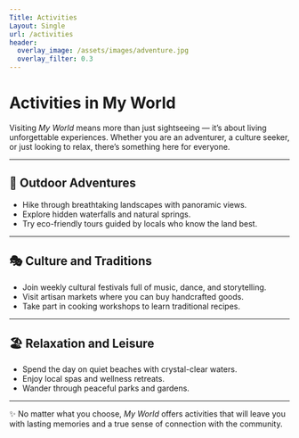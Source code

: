 ```yaml
---
Title: Activities
Layout: Single 
url: /activities
header:
  overlay_image: /assets/images/adventure.jpg
  overlay_filter: 0.3
---
```


# Activities in My World 

Visiting *My World* means more than just sightseeing — it’s about living unforgettable experiences. Whether you are an adventurer, a culture seeker, or just looking to relax, there’s something here for everyone.  

---

## 🌄 Outdoor Adventures
- Hike through breathtaking landscapes with panoramic views.  
- Explore hidden waterfalls and natural springs.  
- Try eco-friendly tours guided by locals who know the land best.  

---

## 🎭 Culture and Traditions
- Join weekly cultural festivals full of music, dance, and storytelling.  
- Visit artisan markets where you can buy handcrafted goods.  
- Take part in cooking workshops to learn traditional recipes.  

---

## 🏖 Relaxation and Leisure
- Spend the day on quiet beaches with crystal-clear waters.  
- Enjoy local spas and wellness retreats.  
- Wander through peaceful parks and gardens.  

---

✨ No matter what you choose, *My World* offers activities that will leave you with lasting memories and a true sense of connection with the community.